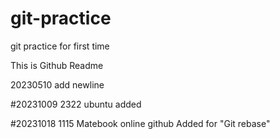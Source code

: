 # git-practice
git practice for first time

This is Github Readme

20230510 add newline

#20231009 2322 ubuntu added

#20231018 1115 Matebook online github Added for "Git rebase"
